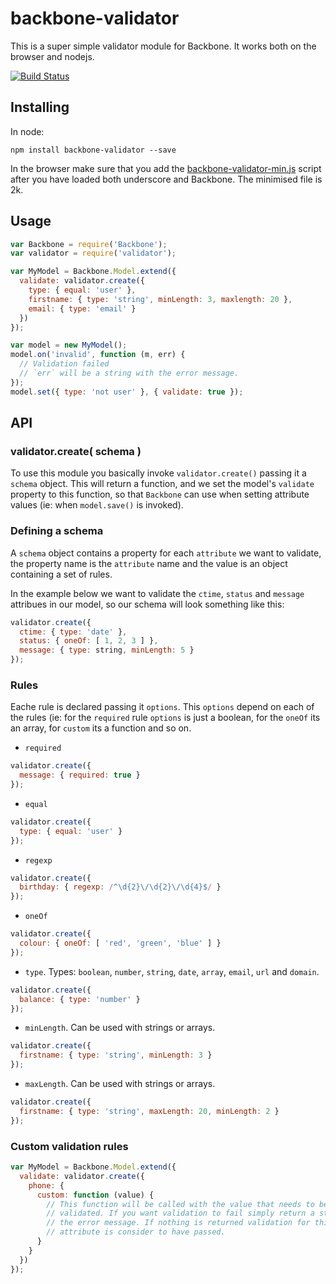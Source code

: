 # backbone-validator

This is a super simple validator module for Backbone. It works both on the
browser and nodejs.

[![Build Status](https://secure.travis-ci.org/lupomontero/backbone-validator.png)](http://travis-ci.org/lupomontero/backbone-validator)

## Installing

In node:

    npm install backbone-validator --save

In the browser make sure that you add the
[backbone-validator-min.js](https://raw.github.com/lupomontero/backbone-validator/master/backbone-validator-min.js)
script after you have loaded both underscore and Backbone. The minimised file is
2k.

## Usage

```javascript
var Backbone = require('Backbone');
var validator = require('validator');

var MyModel = Backbone.Model.extend({
  validate: validator.create({
    type: { equal: 'user' },
    firstname: { type: 'string', minLength: 3, maxlength: 20 },
    email: { type: 'email' }
  })
});

var model = new MyModel();
model.on('invalid', function (m, err) {
  // Validation failed
  // `err` will be a string with the error message.
});
model.set({ type: 'not user' }, { validate: true });
```

## API

### validator.create( schema )

To use this module you basically invoke `validator.create()` passing it a
`schema` object. This will return a function, and we set the model's `validate`
property to this function, so that `Backbone` can use when setting attribute
values (ie: when `model.save()` is invoked).

### Defining a schema

A `schema` object contains a property for each `attribute` we want to validate,
the property name is the `attribute` name and the value is an object containing
a set of rules.

In the example below we want to validate the `ctime`, `status` and `message`
attribues in our model, so our schema will look something like this:

```javascript
validator.create({
  ctime: { type: 'date' },
  status: { oneOf: [ 1, 2, 3 ] },
  message: { type: string, minLength: 5 }
});
```

### Rules

Eache rule is declared passing it `options`. This `options` depend on each of
the rules (ie: for the `required` rule `options` is just a boolean, for the
`oneOf` its an array, for `custom` its a function and so on.

  * `required`

```javascript
validator.create({
  message: { required: true }
});
```

  * `equal`

```javascript
validator.create({
  type: { equal: 'user' }
});
```

  * `regexp`

```javascript
validator.create({
  birthday: { regexp: /^\d{2}\/\d{2}\/\d{4}$/ }
});
```

  * `oneOf`

```javascript
validator.create({
  colour: { oneOf: [ 'red', 'green', 'blue' ] }
});
```

  * `type`. Types: `boolean`, `number`, `string`, `date`, `array`, `email`,
    `url` and `domain`.

```javascript
validator.create({
  balance: { type: 'number' }
});
```

  * `minLength`. Can be used with strings or arrays.

```javascript
validator.create({
  firstname: { type: 'string', minLength: 3 }
});
```

  * `maxLength`. Can be used with strings or arrays.

```javascript
validator.create({
  firstname: { type: 'string', maxLength: 20, minLength: 2 }
});
```

### Custom validation rules

```javascript
var MyModel = Backbone.Model.extend({
  validate: validator.create({
    phone: {
      custom: function (value) {
        // This function will be called with the value that needs to be
        // validated. If you want validation to fail simply return a string with
        // the error message. If nothing is returned validation for this
        // attribute is consider to have passed.
      }
    }
  })
});
```
